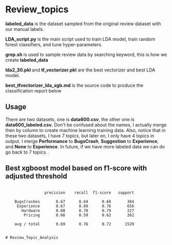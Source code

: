 # Review_topics

**labeled_data** is the dataset sampled from the original review dataset with our manual labels.

**LDA_script.py** is the main script used to train LDA model, train random forest classifiers, and tune hyper-parameters.

**grep.sh** is used to sample review data by searching keyword, this is how we create **labeled_data**

**lda2_30.pkl** and **tf_vectorizer.pkl** are the best vectorizer and best LDA model.

**best_tfvectorizer_lda_xgb.md** is the source code to produce the classification report below 

## Usage
There are two datasets, one is **data600.csv**, the other one is **data600_labeled.csv**. Don't be confused about the names, I actually merge then by column to create machine learning training data. Also, notice that in these two datasets, I have 7 topics, but later on, I only have 4 topics in output. I merge **Performance** to **BugsCrash**, **Suggestion** to **Experience**, and **None** to **Experience**. In future, if we have more labeled data we can do go back to 7 topics.
. 



## Best xgboost model based on f1-score with adjusted threshold

```

                 precision    recall  f1-score   support
    
    BugsCrashes       0.67      0.64      0.66       384
     Experience       0.67      0.89      0.76       656
       Hardware       0.80      0.78      0.79       227
        Pricing       0.66      0.59      0.62       262
    
    avg / total       0.69      0.76      0.72      1529
    

# Review_Topic_Analysis
